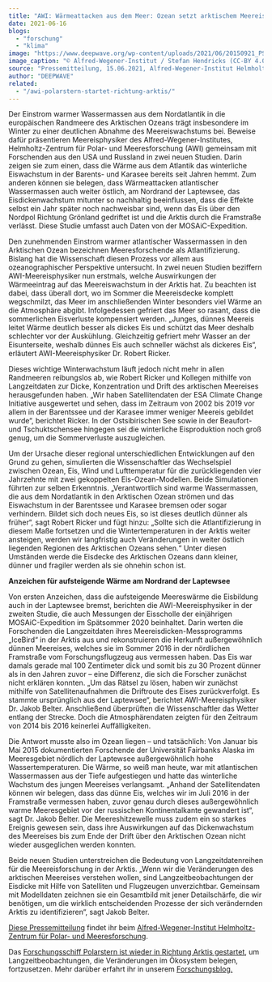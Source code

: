 ```yaml
---
title: "AWI: Wärmeattacken aus dem Meer: Ozean setzt arktischem Meereis zu"
date: 2021-06-16
blogs: 
  - "forschung"
  - "klima"
image: "https://www.deepwave.org/wp-content/uploads/2021/06/20150921_PS94_Arktis_374_SHendricks-scaled.jpg"
image_caption: "© Alfred-Wegener-Institut / Stefan Hendricks (CC-BY 4.0)"
source: "Pressemitteilung, 15.06.2021, Alfred-Wegener-Institut Helmholtz-Zentrum für Polar- und Meeresforschung"
author: "DEEPWAVE"
related: 
  - "/awi-polarstern-startet-richtung-arktis/"
---
```


Der Einstrom warmer Wassermassen aus dem Nordatlantik in die europäischen Randmeere des Arktischen Ozeans trägt insbesondere im Winter zu einer deutlichen Abnahme des Meereiswachstums bei. Beweise dafür präsentieren Meereisphysiker des Alfred-Wegener-Institutes, Helmholtz-Zentrum für Polar- und Meeresforschung (AWI) gemeinsam mit Forschenden aus den USA und Russland in zwei neuen Studien. Darin zeigen sie zum einen, dass die Wärme aus dem Atlantik das winterliche Eiswachstum in der Barents- und Karasee bereits seit Jahren hemmt. Zum anderen können sie belegen, dass Wärmeattacken atlantischer Wassermassen auch weiter östlich, am Nordrand der Laptewsee, das Eisdickenwachstum mitunter so nachhaltig beeinflussen, dass die Effekte selbst ein Jahr später noch nachweisbar sind, wenn das Eis über den Nordpol Richtung Grönland gedriftet ist und die Arktis durch die Framstraße verlässt. Diese Studie umfasst auch Daten von der MOSAiC-Expedition.

Den zunehmenden Einstrom warmer atlantischer Wassermassen in den Arktischen Ozean bezeichnen Meeresforschende als Atlantifizierung. Bislang hat die Wissenschaft diesen Prozess vor allem aus ozeanographischer Perspektive untersucht. In zwei neuen Studien beziffern AWI-Meereisphysiker nun erstmals, welche Auswirkungen der Wärmeeintrag auf das Meereiswachstum in der Arktis hat. Zu beachten ist dabei, dass überall dort, wo im Sommer die Meereisdecke komplett wegschmilzt, das Meer im anschließenden Winter besonders viel Wärme an die Atmosphäre abgibt. Infolgedessen gefriert das Meer so rasant, dass die sommerlichen Eisverluste kompensiert werden. „Junges, dünnes Meereis leitet Wärme deutlich besser als dickes Eis und schützt das Meer deshalb schlechter vor der Auskühlung. Gleichzeitig gefriert mehr Wasser an der Eisunterseite, weshalb dünnes Eis auch schneller wächst als dickeres Eis“, erläutert AWI-Meereisphysiker Dr. Robert Ricker.

Dieses wichtige Winterwachstum läuft jedoch nicht mehr in allen Randmeeren reibungslos ab, wie Robert Ricker und Kollegen mithilfe von Langzeitdaten zur Dicke, Konzentration und Drift des arktischen Meereises herausgefunden haben. „Wir haben Satellitendaten der ESA Climate Change Initiative ausgewertet und sehen, dass im Zeitraum von 2002 bis 2019 vor allem in der Barentssee und der Karasee immer weniger Meereis gebildet wurde“, berichtet Ricker. In der Ostsibirischen See sowie in der Beaufort- und Tschuktschensee hingegen sei die winterliche Eisproduktion noch groß genug, um die Sommerverluste auszugleichen.

Um der Ursache dieser regional unterschiedlichen Entwicklungen auf den Grund zu gehen, simulierten die Wissenschaftler das Wechselspiel zwischen Ozean, Eis, Wind und Lufttemperatur für die zurückliegenden vier Jahrzehnte mit zwei gekoppelten Eis-Ozean-Modellen. Beide Simulationen führten zur selben Erkenntnis. „Verantwortlich sind warme Wassermassen, die aus dem Nordatlantik in den Arktischen Ozean strömen und das Eiswachstum in der Barentssee und Karasee bremsen oder sogar verhindern. Bildet sich doch neues Eis, so ist dieses deutlich dünner als früher“, sagt Robert Ricker und fügt hinzu: „Sollte sich die Atlantifizierung in diesem Maße fortsetzen und die Wintertemperaturen in der Arktis weiter ansteigen, werden wir langfristig auch Veränderungen in weiter östlich liegenden Regionen des Arktischen Ozeans sehen.“ Unter diesen Umständen werde die Eisdecke des Arktischen Ozeans dann kleiner, dünner und fragiler werden als sie ohnehin schon ist.

**Anzeichen für aufsteigende Wärme am Nordrand der Laptewsee**

Von ersten Anzeichen, dass die aufsteigende Meereswärme die Eisbildung auch in der Laptewsee bremst, berichten die AWI-Meereisphysiker in der zweiten Studie, die auch Messungen der Eisscholle der einjährigen MOSAiC-Expedition im Spätsommer 2020 beinhaltet. Darin werten die Forschenden die Langzeitdaten ihres Meereisdicken-Messprogramms „IceBird“ in der Arktis aus und rekonstruieren die Herkunft außergewöhnlich dünnen Meereises, welches sie im Sommer 2016 in der nördlichen Framstraße vom Forschungsflugzeug aus vermessen haben. Das Eis war damals gerade mal 100 Zentimeter dick und somit bis zu 30 Prozent dünner als in den Jahren zuvor – eine Differenz, die sich die Forscher zunächst nicht erklären konnten. „Um das Rätsel zu lösen, haben wir zunächst mithilfe von Satellitenaufnahmen die Driftroute des Eises zurückverfolgt. Es stammte ursprünglich aus der Laptewsee“, berichtet AWI-Meereisphysiker Dr. Jakob Belter. Anschließend überprüften die Wissenschaftler das Wetter entlang der Strecke. Doch die Atmosphärendaten zeigten für den Zeitraum von 2014 bis 2016 keinerlei Auffälligkeiten.

Die Antwort musste also im Ozean liegen – und tatsächlich: Von Januar bis Mai 2015 dokumentierten Forschende der Universität Fairbanks Alaska im Meeresgebiet nördlich der Laptewsee außergewöhnlich hohe Wassertemperaturen. Die Wärme, so weiß man heute, war mit atlantischen Wassermassen aus der Tiefe aufgestiegen und hatte das winterliche Wachstum des jungen Meereises verlangsamt. „Anhand der Satellitendaten können wir belegen, dass das dünne Eis, welches wir im Juli 2016 in der Framstraße vermessen haben, zuvor genau durch dieses außergewöhnlich warme Meeresgebiet vor der russischen Kontinentalkante gewandert ist“, sagt Dr. Jakob Belter. Die Meereshitzewelle muss zudem ein so starkes Ereignis gewesen sein, dass ihre Auswirkungen auf das Dickenwachstum des Meereises bis zum Ende der Drift über den Arktischen Ozean nicht wieder ausgeglichen werden konnten.

Beide neuen Studien unterstreichen die Bedeutung von Langzeitdatenreihen für die Meereisforschung in der Arktis. „Wenn wir die Veränderungen des arktischen Meereises verstehen wollen, sind Langzeitbeobachtungen der Eisdicke mit Hilfe von Satelliten und Flugzeugen unverzichtbar. Gemeinsam mit Modelldaten zeichnen sie ein Gesamtbild mit jener Detailschärfe, die wir benötigen, um die wirklich entscheidenden Prozesse der sich verändernden Arktis zu identifizieren“, sagt Jakob Belter.

[Diese Pressemitteilung](https://www.awi.de/ueber-uns/service/presse/presse-detailansicht/default-07b7450ef9.html) findet ihr beim [Alfred-Wegener-Institut Helmholtz-Zentrum für Polar- und Meeresforschung](https://www.awi.de/).

Das [Forschungsschiff Polarstern ist wieder in Richtung Arktis gestartet](https://www.deepwave.org/awi-polarstern-startet-richtung-arktis/), um Langzeitbeobachtungen, die Veränderungen im Ökosystem belegen, fortzusetzen. Mehr darüber erfahrt ihr in unserem [Forschungsblog.](https://www.deepwave.org/blogs/forschung/)
